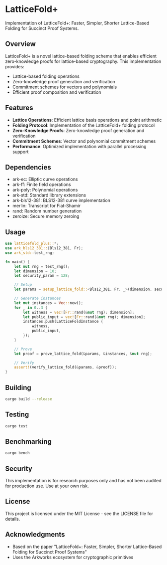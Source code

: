 # LatticeFold+

Implementation of LatticeFold+: Faster, Simpler, Shorter Lattice-Based Folding for Succinct Proof Systems.

## Overview

LatticeFold+ is a novel lattice-based folding scheme that enables efficient zero-knowledge proofs for lattice-based cryptography. This implementation provides:

- Lattice-based folding operations
- Zero-knowledge proof generation and verification
- Commitment schemes for vectors and polynomials
- Efficient proof composition and verification

## Features

- **Lattice Operations**: Efficient lattice basis operations and point arithmetic
- **Folding Protocol**: Implementation of the LatticeFold+ folding protocol
- **Zero-Knowledge Proofs**: Zero-knowledge proof generation and verification
- **Commitment Schemes**: Vector and polynomial commitment schemes
- **Performance**: Optimized implementation with parallel processing support

## Dependencies

- ark-ec: Elliptic curve operations
- ark-ff: Finite field operations
- ark-poly: Polynomial operations
- ark-std: Standard library extensions
- ark-bls12-381: BLS12-381 curve implementation
- merlin: Transcript for Fiat-Shamir
- rand: Random number generation
- zeroize: Secure memory zeroing

## Usage

```rust
use latticefold_plus::*;
use ark_bls12_381::{Bls12_381, Fr};
use ark_std::test_rng;

fn main() {
    let mut rng = test_rng();
    let dimension = 10;
    let security_param = 128;

    // Setup
    let params = setup_lattice_fold::<Bls12_381, Fr, _>(dimension, security_param, &mut rng);

    // Generate instances
    let mut instances = Vec::new();
    for _ in 0..3 {
        let witness = vec![Fr::rand(&mut rng); dimension];
        let public_input = vec![Fr::rand(&mut rng); dimension];
        instances.push(LatticeFoldInstance {
            witness,
            public_input,
        });
    }

    // Prove
    let proof = prove_lattice_fold(&params, &instances, &mut rng);

    // Verify
    assert!(verify_lattice_fold(&params, &proof));
}
```

## Building

```bash
cargo build --release
```

## Testing

```bash
cargo test
```

## Benchmarking

```bash
cargo bench
```

## Security

This implementation is for research purposes only and has not been audited for production use. Use at your own risk.

## License

This project is licensed under the MIT License - see the LICENSE file for details.

## Acknowledgments

- Based on the paper "LatticeFold+: Faster, Simpler, Shorter Lattice-Based Folding for Succinct Proof Systems"
- Uses the Arkworks ecosystem for cryptographic primitives 